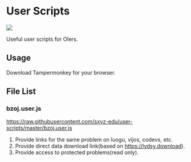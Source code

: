 # User Scripts

![](https://travis-ci.com/sxyz-edu/user-scripts.svg?branch=master)

Useful user scripts for OIers.

## Usage

Download Tampermonkey for your browser.

## File List

### bzoj.user.js

<https://raw.githubusercontent.com/sxyz-edu/user-scripts/master/bzoj.user.js>

1. Provide links for the same problem on luogu, vijos, codevs, etc.
2. Provide direct data download link(based on <https://lydsy.download>).
3. Provide access to protected problems(read only).


